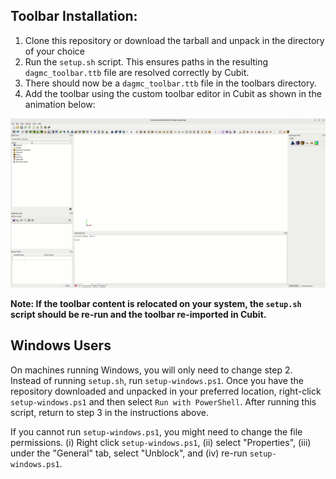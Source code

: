 ## Toolbar Installation:
  1. Clone this repository or download the tarball and unpack in the directory of your choice
  2. Run the `setup.sh` script. This ensures paths in the resulting `dagmc_toolbar.ttb` file are resolved correctly by Cubit.
  3. There should now be a `dagmc_toolbar.ttb` file in the toolbars directory.
  4. Add the toolbar using the custom toolbar editor in Cubit as shown in the animation below:

  ![](assets/toolbar_import.gif)


  **Note: If the toolbar content is relocated on your system, the `setup.sh` script should be re-run and the toolbar re-imported in Cubit.**

## Windows Users
On machines running Windows, you will only need to change step 2. Instead of running `setup.sh`, run `setup-windows.ps1`. Once you have the repository downloaded and unpacked in your preferred location, right-click `setup-windows.ps1` and then select `Run with PowerShell`. After running this script, return to step 3 in the instructions above.

If you cannot run `setup-windows.ps1`, you might need to change the file permissions. (i) Right click `setup-windows.ps1`, (ii) select "Properties", (iii) under the "General" tab, select "Unblock", and (iv) re-run `setup-windows.ps1`.
